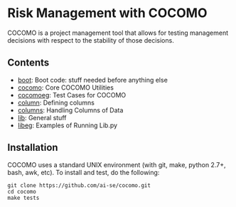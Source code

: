# Risk Management with COCOMO

COCOMO is a project management tool that allows for testing management decisions
with respect to the stability of those decisions.

## Contents

+ [boot](doc/boot.md):  Boot code: stuff needed before anything else
+ [cocomo](doc/cocomo.md):  Core COCOMO Utilities
+ [cocomoeg](doc/cocomoeg.md):  Test Cases for COCOMO
+ [column](doc/column.md):  Defining columns
+ [columns](doc/columns.md):  Handling Columns of Data
+ [lib](doc/lib.md):  General stuff
+ [libeg](doc/libeg.md):  Examples of Running Lib.py

## Installation

COCOMO uses a standard UNIX environment (with git,
make, python 2.7+, bash, awk, etc).  To install and test, do
the following:

```
git clone https://github.com/ai-se/cocomo.git
cd cocomo
make tests
```
